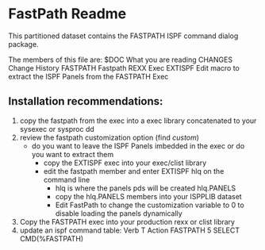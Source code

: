 # FastPath Readme
This partitioned dataset contains the FASTPATH ISPF command dialog package.

The members of this file are:
    $DOC       What you are reading
    CHANGES    Change History
    FASTPATH   Fastpath REXX Exec
    EXTISPF    Edit macro to extract the ISPF Panels from the FASTPATH
               Exec

## Installation recommendations:

1. copy the fastpath from the exec into a exec library concatenated to
   your sysexec or sysproc dd
2. review the fastpath customization option (find *custom*)
   - do you want to leave the ISPF Panels imbedded in the exec or
     do you want to extract them
     - copy the EXTISPF exec into your exec/clist library
     - edit the fastpath member and enter EXTISPF hlq on the command line
       - hlq is where the panels pds will be created
         hlq.PANELS
       - copy the hlq.PANELS members into your ISPPLIB dataset
       - Edit FastPath to change the customization variable to 0 to
         disable loading the panels dynamically
3. Copy the FASTPATH exec into your production rexx or clist library
4. update an ispf command table:
   Verb      T  Action
   FASTPATH  5  SELECT CMD(%FASTPATH)
